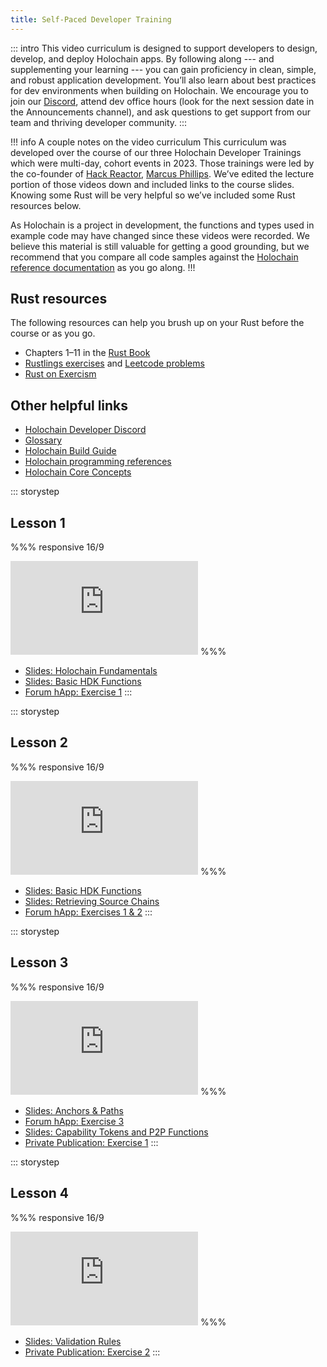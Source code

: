 ```yaml
---
title: Self-Paced Developer Training
---
```


::: intro
This video curriculum is designed to support developers to design, develop, and deploy Holochain apps. By following along --- and supplementing your learning --- you can gain proficiency in clean, simple, and robust application development. You’ll also learn about best practices for dev environments when building on Holochain. We encourage you to join our [Discord](https://discord.com/invite/DE9dtFXjZb), attend dev office hours (look for the next session date in the Announcements channel), and ask questions to get support from our team and thriving developer community.
:::

!!! info A couple notes on the video curriculum
This curriculum was developed over the course of our three Holochain Developer Trainings which were multi-day, cohort events in 2023. Those trainings were led by the co-founder of [Hack Reactor](https://www.hackreactor.com/), [Marcus Phillips](https://www.linkedin.com/in/marcusphillips/). We’ve edited the lecture portion of those videos down and included links to the course slides. Knowing some Rust will be very helpful so we’ve included some Rust resources below.

As Holochain is a project in development, the functions and types used in example code may have changed since these videos were recorded. We believe this material is still valuable for getting a good grounding, but we recommend that you compare all code samples against the [Holochain reference documentation](/resources/#programming-references) as you go along.
!!!

## Rust resources

The following resources can help you brush up on your Rust before the course or as you go.

* Chapters 1–11 in the [Rust Book](https://doc.rust-lang.org/book/)
* [Rustlings exercises](https://github.com/rust-lang/rustlings/) and [Leetcode problems](https://leetcode.com/problemset/all/)<!-- cspell:disable-line -->
* [Rust on Exercism](https://exercism.org/tracks/rust)<!-- cspell:disable-line -->

## Other helpful links

* [Holochain Developer Discord](https://discord.com/invite/DE9dtFXjZb)
* [Glossary](/references/glossary/)
* [Holochain Build Guide](/build/)
* [Holochain programming references](/references/)
* [Holochain Core Concepts](/concepts/)

::: storystep
## Lesson 1

%%% responsive 16/9
<iframe src="https://www.youtube.com/embed/aQkU-eNwdw4?enablejsapi=1&amp;rel=0" title="YouTube video" frameborder="0" data-testid="youtube-video" allow="accelerometer; autoplay; clipboard-write; encrypted-media; gyroscope; picture-in-picture" allowfullscreen=""></iframe><!-- cspell:disable-line -->
%%%

* [Slides: Holochain Fundamentals](https://holochain-immersive.github.io/holochain-lesson-1/)
* [Slides: Basic HDK Functions](https://holochain-immersive.github.io/holochain-lesson-2/)
* [Forum hApp: Exercise 1](https://github.com/holochain-immersive/forum-happ)
:::

::: storystep
## Lesson 2

%%% responsive 16/9
<iframe src="https://www.youtube.com/embed/AHoFOORxSm0?enablejsapi=1&amp;rel=0" title="YouTube video" frameborder="0" data-testid="youtube-video" allow="accelerometer; autoplay; clipboard-write; encrypted-media; gyroscope; picture-in-picture" allowfullscreen=""></iframe><!-- cspell:disable-line -->
%%%

* [Slides: Basic HDK Functions](https://holochain-immersive.github.io/holochain-lesson-2/)
* [Slides: Retrieving Source Chains](https://holochain-immersive.github.io/holochain-lesson-3/)
* [Forum hApp: Exercises 1 &amp; 2](https://github.com/holochain-immersive/forum-happ)
:::

::: storystep
## Lesson 3

%%% responsive 16/9
<iframe src="https://www.youtube.com/embed/Gts0HeZlF20?enablejsapi=1&amp;rel=0" title="YouTube video" frameborder="0" data-testid="youtube-video" allow="accelerometer; autoplay; clipboard-write; encrypted-media; gyroscope; picture-in-picture" allowfullscreen=""></iframe><!-- cspell:disable-line -->
%%%

* [Slides: Anchors &amp; Paths](https://holochain-immersive.github.io/holochain-lesson-4/)
* [Forum hApp: Exercise 3](https://github.com/holochain-immersive/forum-happ)
* [Slides: Capability Tokens and P2P Functions](https://holochain-immersive.github.io/holochain-lesson-5/)
* [Private Publication: Exercise 1](https://github.com/holochain-immersive/private-publication)
:::

::: storystep
## Lesson 4

%%% responsive 16/9
<iframe src="https://www.youtube.com/embed/Uw90g9hrhu0?enablejsapi=1&amp;rel=0" title="YouTube video" frameborder="0" data-testid="youtube-video" allow="accelerometer; autoplay; clipboard-write; encrypted-media; gyroscope; picture-in-picture" allowfullscreen=""></iframe><!-- cspell:disable-line -->
%%%

* [Slides: Validation Rules](https://holochain-immersive.github.io/holochain-lesson-6/)
* [Private Publication: Exercise 2](https://github.com/holochain-immersive/private-publication)
:::

